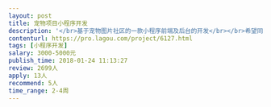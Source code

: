 ```yaml
---                
layout: post       
title: 宠物项目小程序开发           
description: '</br>基于宠物图片社区的一款小程序前端及后台的开发</br></br>希望同样喜欢宠物的你帮忙</br></br>主要功能结构可以参考小程序“猫卡”</br></br>目前产品需求文档已经完成，设计稿进行中，需要开发的介入</br></br>如果你感兴趣，可以跟我聊聊</br>'     
contenturl: https://pro.lagou.com/project/6127.html      
tags: [小程序开发]            
salary: 3000-5000元          
publish_time: 2018-01-24 11:13:27         
review: 2699人                   
apply: 13人                   
recommend: 5人                   
time_range: 2-4周              
---                 
```

